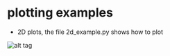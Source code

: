 # plotting examples

- 2D plots, the file 2d_example.py shows how to plot

![alt tag](https://raw.githubusercontent.com/jermwatt/mlrefined/master/odds-and-ends/basic-plotting-tools/test.png)

